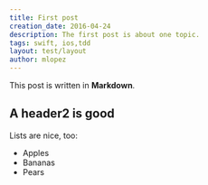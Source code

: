 ```yaml
---
title: First post
creation_date: 2016-04-24
description: The first post is about one topic.
tags: swift, ios,tdd
layout: test/layout
author: mlopez
---
```


This post is written in **Markdown**.

## A header2 is good

Lists are nice, too:

- Apples
- Bananas
- Pears
